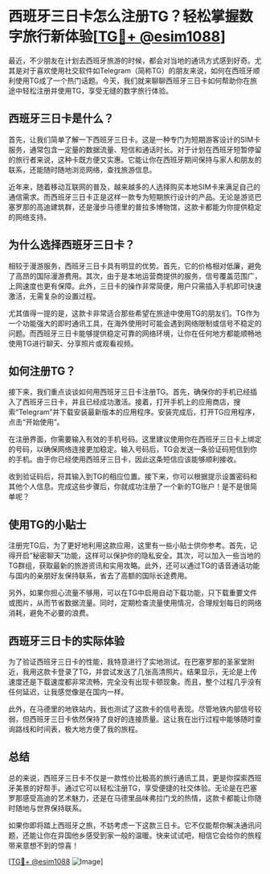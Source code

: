 # 西班牙三日卡怎么注册TG？轻松掌握数字旅行新体验[[TG💪+ @esim1088](https://t.me/s/esim1088)]

最近，不少朋友在计划去西班牙旅游的时候，都会对当地的通讯方式感到好奇。尤其是对于喜欢使用社交软件如Telegram（简称TG）的朋友来说，如何在西班牙顺利使用TG成了一个热门话题。今天，我们就来聊聊西班牙三日卡如何帮助你在旅途中轻松注册并使用TG，享受无缝的数字旅行体验。

## 西班牙三日卡是什么？

首先，让我们简单了解一下西班牙三日卡。这是一种专门为短期游客设计的SIM卡服务，通常包含一定量的数据流量、短信和通话时长。对于计划在西班牙短暂停留的旅行者来说，这种卡既方便又实惠。它能让你在西班牙期间保持与家人和朋友的联系，还能随时随地浏览网络，查找旅游信息。

近年来，随着移动互联网的普及，越来越多的人选择购买本地SIM卡来满足自己的通信需求。而西班牙三日卡正是这样一款专为短期旅行设计的产品。无论是游览巴塞罗那的高迪建筑群，还是漫步马德里的普拉多博物馆，这款卡都能为你提供稳定的网络支持。

## 为什么选择西班牙三日卡？

相较于漫游服务，西班牙三日卡具有明显的优势。首先，它的价格相对低廉，避免了高昂的国际漫游费用。其次，由于是本地运营商提供的服务，信号覆盖范围广，上网速度也更有保障。此外，三日卡的操作非常简便，用户只需插入手机即可快速激活，无需复杂的设置过程。

尤其值得一提的是，这款卡非常适合那些希望在旅途中使用TG的朋友们。TG作为一个功能强大的即时通讯工具，在海外使用时可能会遇到网络限制或信号不稳定的问题。而西班牙三日卡能够提供稳定可靠的网络环境，让你在任何地方都能顺畅地使用TG进行聊天、分享照片或观看视频。

## 如何注册TG？

接下来，我们重点谈谈如何用西班牙三日卡注册TG。首先，确保你的手机已经插入了西班牙三日卡，并且已经成功激活。接着，打开手机上的应用商店，搜索“Telegram”并下载安装最新版本的应用程序。安装完成后，打开TG应用程序，点击“开始使用”。

在注册界面，你需要输入有效的手机号码。这里建议使用你在西班牙三日卡上绑定的号码，以确保网络连接更加稳定。输入号码后，TG会发送一条验证码短信到你的手机。由于你已经使用西班牙三日卡，因此这条短信应该能够顺利接收。

收到验证码后，将其输入到TG的相应位置。接下来，你可以根据提示设置密码和其他个人信息。完成这些步骤后，你就成功注册了一个新的TG账户！是不是很简单呢？

## 使用TG的小贴士

注册完TG后，为了更好地利用这款应用，这里有一些小贴士供你参考。首先，记得开启“秘密聊天”功能，这样可以保护你的隐私安全。其次，可以加入一些当地的TG群组，获取最新的旅游资讯和实用攻略。此外，还可以通过TG的语音通话功能与国内的亲朋好友保持联系，省去了高额的国际长途费用。

另外，如果你担心流量不够用，可以在TG中启用自动下载功能，只下载重要文件或图片，从而节省数据流量。同时，定期检查流量使用情况，合理规划每日的网络消耗，避免不必要的浪费。

## 西班牙三日卡的实际体验

为了验证西班牙三日卡的性能，我特意进行了实地测试。在巴塞罗那的圣家堂附近，我用这款卡登录了TG，并尝试发送了几张高清照片。结果显示，无论是上传速度还是下载速度都非常流畅，完全没有出现卡顿现象。而且，整个过程几乎没有任何延迟，让我感觉像是在国内一样。

此外，在马德里的地铁站内，我也测试了这款卡的信号表现。尽管地铁内部信号较弱，但西班牙三日卡依然保持了良好的连接质量。这让我在出行过程中能够随时查询路线和时间表，极大地方便了我的旅程。

## 总结

总的来说，西班牙三日卡不仅是一款性价比极高的旅行通讯工具，更是你探索西班牙美景的好帮手。通过它可以轻松注册TG，享受便捷的社交体验。无论是在巴塞罗那感受高迪的艺术魅力，还是在马德里品味弗拉门戈的热情，这款卡都能让你随时随地与世界保持联系。

如果你即将踏上西班牙之旅，不妨考虑一下这款三日卡。它不仅能帮你解决通讯问题，还能让你在异国他乡感受到家一般的温暖。快来试试吧，相信它会给你的旅程带来意想不到的惊喜！

[[TG💪+ @esim1088](https://t.me/s/esim1088) ![Image](https://i.postimg.cc/4NQfJmqS/Snipaste-2025-05-13-00-14-12.png)]